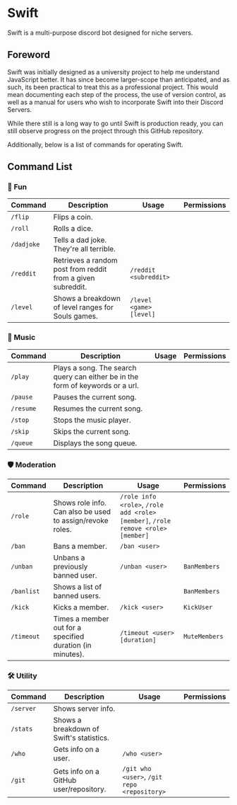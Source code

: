 # Swift
Swift is a multi-purpose discord bot designed for niche servers.

## Foreword

Swift was initially designed as a university project to help me understand JavaScript better. It has since become larger-scope than anticipated, and as such, its been practical to treat this as a professional project. This would mean documenting each step of the process, the use of version control, as well as a manual for users who wish to incorporate Swift into their Discord Servers.

While there still is a long way to go until Swift is production ready, you can still observe progress on the project through this GitHub repository.

Additionally, below is a list of commands for operating Swift.

## Command List

### 🎲 Fun

| Command | Description | Usage | Permissions |
| --- | --- | --- | --- |
| `/flip` | Flips a coin. | 
| `/roll` | Rolls a dice. |
| `/dadjoke` | Tells a dad joke. They're all terrible. |
| `/reddit` | Retrieves a random post from reddit from a given subreddit. | `/reddit <subreddit>` |
| `/level` | Shows a breakdown of level ranges for Souls games. | `/level <game> [level]` |

### 🎵 Music

| Command | Description | Usage | Permissions |
| --- | --- | --- | --- |
| `/play` | Plays a song. The search query can either be in the form of keywords or a url. | 
| `/pause` | Pauses the current song. |
| `/resume` | Resumes the current song. |
| `/stop` | Stops the music player. |
| `/skip` | Skips the current song. |
| `/queue` | Displays the song queue. |

### 🛡️ Moderation

| Command | Description | Usage | Permissions |
| --- | --- | --- | --- |
| `/role` | Shows role info. Can also be used to assign/revoke roles. | `/role info <role>`, `/role add <role> [member]`, `/role remove <role> [member]` | | `ManageRoles` |
| `/ban` | Bans a member. | `/ban <user>` | | `BanMembers` |
| `/unban` | Unbans a previously banned user. | `/unban <user>` | `BanMembers` |
| `/banlist` | Shows a list of banned users. | | `BanMembers` |
| `/kick` | Kicks a member. | `/kick <user>` | `KickUser` |
| `/timeout` | Times a member out for a specified duration (in minutes). | `/timeout <user> [duration]` | `MuteMembers` |

### 🛠️ Utility

| Command | Description | Usage | Permissions |
| --- | --- | --- | --- |
| `/server` | Shows server info. | 
| `/stats` | Shows a breakdown of Swift's statistics. |
| `/who` | Gets info on a user. | `/who <user>` |
| `/git` | Gets info on a GitHub user/repository. | `/git who <user>`, `/git repo <repository>` |
